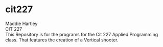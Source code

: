 # cit227
Maddie Hartley</br>
CIT 227</br>
This Repository is for the programs for the Cit 227 Applied Programming class.
That features the creation of a Vertical shooter.
